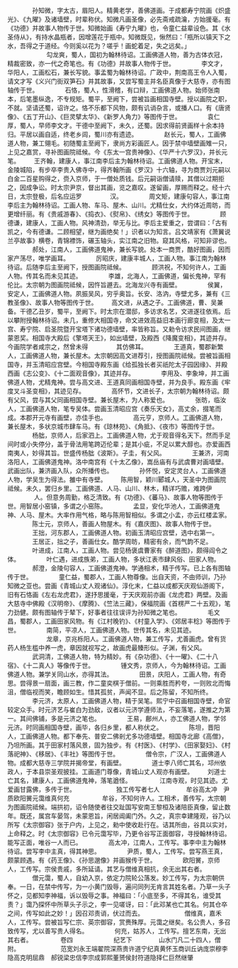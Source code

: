 <!-- { "loadSidebar": true } -->
　　　　孙知微，字太古，眉阳人。精黄老学，善佛道画。于成都寿宁院画《炽盛光》、《九曜》及诸墙壁，时辈称伏。知微凡画圣像，必先斋戒疏瀹，方始援毫。有《功德》并故事人物传于世。知微始画《寿宁九曜》也，令童仁益辈设色。其《水圣侍从》，有持水晶瓶者，因增莲花于瓶中。知微既见，愀然曰：「瓶所以镇天下之水，吾得之于道经。今则奚以花为？嗟乎！画蛇着足，失之远矣。」
　　
　　　　勾龙爽，蜀人，国初为翰林待诏。工画佛道人物，善为古体衣冠，精裁密致，亦一代之奇笔也。有《功德》并故事人物传于世。
　　　　李文才，华阳人，工画松石，兼长写貌。事孟蜀为翰林待诏。广政中，荆南高王令人入蜀，请文才写《义兴门街双笋石》并其故事，又尝写蜀主并名臣真像于大慈寺，亦有图轴传于世。
　　　　石恪，蜀人，性滑稽，有口辩，工画佛道人物。始师张南本，后笔墨纵逸，不专规矩。蜀平，至阙下，尝被旨画相国寺壁。授以画院之职，不就。坚请还蜀，诏许之。恪不乐都下风物，颇有讥诮杂言，或播人口。有《唐贤像》、《五丁开山》、《巨灵擘太华》、《新罗人角力》等图传于世。
　　　　袁仁厚，蜀人，早师李文才。干德中至阙下，未久，还蜀。因求得前贤画样十余本持归。平居以画自适，终老乡闾，蜀川亦有遗迹。
　　　　赵长元，蜀人，工画佛道人物，兼工翎毛。初随蜀主至阙下，隶尚方彩画匠人。因于禁中墙壁画雉一只，上见之嘉赏，寻补图画院祗候。今《东太一宫贵神像》、《华严十六罗汉》，并长元笔。
　　王齐翰，建康人，事江南李后主为翰林待诏。工画佛道人物。开宝末，金陵城陷，有步卒李贵入佛寺中，得齐翰所画《罗汉》十六轴，寻为商贾刘元嗣以白金二百星购得之，赍入京师，于一僧处质钱。后元嗣诣僧请赎，其僧以过期拒之，因成争讼。时太宗尹京，督出其画，览之嘉叹。遂留画，厚赐而释之。经十六日，太宗登极，后名应运罗
　　
　　汉。
　　　　周文矩，建康句容人，事江南李后主为翰林待诏。工画人物、车马、屋木、山川。尤精仕女，大约体近周昉，而更增纤丽。有《贵戚游春》、《捣衣》、《熨帛》、《绣女》等图传于世。
　　　　顾德谦，建康人，工画人物。风神清劲，举无与比。李后主爱重之，尝谓曰：「古有凯之，今有德谦。二顾相望，继为画绝矣！」识者以为知言。吕文靖家有《萧翼说兰亭故事》横卷，青锦褾饰，碾玉轴头，实江南之旧物。窥其风格，可知非谬也。
　　　　郝处，江南人，工画佛道鬼神，兼长写貌。处本一商贾，酷好图画，因而家产荡尽，唯学画耳。
　　　　厉昭庆，建康丰城人，工画人物。事江南为翰林待诏。后随李后主至阙下，授图画院祗候。
　　　　顾洪祝，不知何许人，工画人物。传其名而未见其迹。
　　　　李雄，北海人，工画佛道，偏长鬼神，罕有伦比。太宗朝为图画院祗候，因忤旨遯去。北海龙兴寺有画壁。
　　　　侯翼，安定人，工画佛道人物。夙振吴风，穷乎奥旨。长安、洛汭，寺壁尤多，兼有《三教圣像》、故事人物等图传于世。
　　高文进，从遇之子。工画佛道，曹、吴兼备。干德乙丑岁，蜀平，至阙下。时太宗在潜邸，多访求名艺，文进遂往依焉。后以攀附授翰林待诏。未几，重修大相国寺，命文进效高益旧本画行廊变相，及太一宫、寿宁院、启圣院暨开宝塔下诸功德墙壁，率皆称旨。又勑令访求民间图画，继蒙恩奖。相国寺大殿后《擎塔天王》，如出墙壁，及殿西《降魔变相》，其迹并存。今画院学者咸宗之，然曾未得
　　
　　其仿佛耳。
　　　　王道真，蜀郡新繁人，工画佛道人物，兼长屋木。太宗朝因高文进荐引，授图画院祗候。尝被旨画相国寺，并玉清昭应宫壁。今相国寺殿东画《给孤独长者买祇陀太子园因缘》、并殿西画《志公变》、《十二面观音像》，其迹并存。
　　　　李用及、李象坤，并工画佛道人物，尤精鬼神。尝与高文进、王道真同画相国寺壁，并为良手。殿东画《牢度叉斗圣变相》，其迹见存。
　　　　高怀节，文进长子，太宗朝为翰林待诏。颇有父风，尝与其父同画相国寺壁。兼长屋木，为人称爱也。
　　　　张昉，临汝人，工画佛道人物，笔专吴体。尝画玉清昭应宫《奏乐天女》，高丈余，掇笔而成。本郡开元寺有画壁，亦佳手也。
　　　　高元亨，京师人。工画佛道人物，兼长屋木，多状京城市肆车马。有《琼林苑》、《角抵》、《夜市》等图传于世。
　　　　杨朏，京师人，后家泗上。工画佛道人物，尤于观音得名天下。然而手足间时或小失停分，盖于骨法用笔跨迈伦辈；是其小疵，不足以累大醇也。亦爱画西南夷人，妙得其旨。世盛传杨朏《波斯》。子圭，有父风。
　　　　王兼济，河南洛阳人，工画佛道鬼神。洛中南宫有《十太乙像》，嵩岳庙有与武虞曹对画墙壁。武画出队，兼济画入队，众所播传也。
　　　　孙怀悦，安定灵台人，工画佛道人物，学吴生为得法。雒中有寺壁。
　　陈用智，颖川郾城人，天圣中为图画院祗候。未久，罢归乡里。工画佛道、人马、山川、林木，精详巧赡，难跨伊
　　
　　人。但意务周勤，格乏清致。有《功德》、《蕃马》、故事人物等图传于世。用智居小窑镇，多谓之小窑陈。
　　　　孟显，安化华池人，工画佛道鬼神、人马、屋木。大率作用气格，略与陈用智相似。多谓之小孟，亦云红楼孟家。
　　　　陈士元，京师人，善画人物屋木。有《嘉庆图》、故事人物传于世。
　　　　王拙，河东郡人，工画佛道人物。初画玉清昭应宫壁，选中右第一。
　　　　王居正，拙之子，善画仕女。酷学周昉，精密有余，而气韵不足。
　　　　叶进成，江南人，工画人物。尝见杨褒虞曹家有《醉道图》，颇得阎令之体。
　　　　叶仁遇，进成族弟，工画人物，多状江表市肆风俗、田家人物。
　　　　郝澄，金陵句容人，工画佛道鬼神。学通相术，精于传写。已上各有图轴传于世。
　　　　童仁益，蜀郡人，工画人物尊像。出自天资，不由师训，乃孙知微之亚也。尝画《青城山丈人观诸仙》。淳化末，仁益以成都天庆观仙游阁下，旧有石恪画《左右龙虎君》，遂抒思援毫，于天庆观前亦画《龙虎君》两壁。及画大慈寺中佛殿《汉明帝》、《摩腾》、《竺法三藏》，保福院画《首楞严二十五观》，笔力劲健。颇有图轴传于辇下，好事者往往误评为孙知微之笔也。
　　　　毛文昌，蜀郡人，工画田家风物。有《江村晚钓》、《村童入学》、《郊居丰稔》等图传于世。
　　　　南简，平凉人，工画佛道人物。世传其名，未见其迹。
　　
　　　　龙章，京兆栎阳人。工画佛道人物，兼工传写，尤善画虎。曾有货药人杨生槛中养一虎，章因就视写之，故画虎最臻形似。子渊，有父风。
　　　　武洞清，工佛道人物，特为精妙。有《杂功德》、《十一曜》、《二十八宿》、《十二真人》等像传于世。
　　　　锺文秀，京师人，今为翰林待诏。工画佛道人物。兼学关同山水，亦得其法。
　　　　田景，庆阳人，工画人物，有奇思。尝得景一扇面，画三教，作二童奕棋于僧前。一则乘胜而矜夸，一则败北而悔沮，僧临视而笑，瞻顾如生。惜其孤贫，声闻不显。后之陈留，不知所终。
　　　　李元济，太原人，工画佛道人物，精于吴笔。熙宁中召画相国寺壁，命官较定众手。时元济艺与崔白为劲敌，议者以元济学遵师法，不妄落笔，遂推之为第一。其间佛铺，多是元济之笔也。
　　　　王易，鄜州人，亦工佛道人物，学邻元济。时同画相国寺壁，画毕，各归乡里，都人称伏之。
　　　　陈坦，晋阳人，工画佛道人物。都下奉先、普安二佛剎尤多功德墙壁。相国寺北廊《高僧》，乃坦所画。其于田家村落风景，固为独步。有《村医》、《村学》、《田家娶妇》、《村落祀神》、《移居》、《丰社》等图传于世。
　　　　僧令宗，广汉人，工画佛道人物。成都大慈寺三学院并揭帝堂，有画壁。
　　　　道士李八师亡其名，邛州依政人，于本县崇圣观披挂。工画道门尊像，青城山丈人观亦有画壁。
　　刘道士亡其名，建康人，工画佛道鬼神，落笔遒怪。
　　
　　江南寺观，时见其迹。尤爱画甘露佛，多传于世。
　　
　　　　独工传写者七人
　　　　牟谷高太冲　尹质欧阳黉元霭维真何充　
　　　　牟谷，不知何许人。工相术，善传写，太宗朝为图画院祗候。端拱初，诏令随使者往交趾国写安南王黎桓及诸陪臣真像，留止数年。既还，属宫车晏驾，未蒙恩旨，闲居阊阖门外。久之，真宗幸建隆观，谷乃以所写《太宗御容》张于户内，上见之，勑中使收赴行在。诘其所由，谷具以实对，上命释之。时《太宗御容》已令元霭写毕，乃更令谷写正面御容，寻授翰林待诏。能写正面，唯谷一人而已。
　　　　高太冲，江南人，工传写。事李中主为翰林待诏。尝写李中主真，得其神思。
　　　　尹质，蜀人，工传写。尝写燕王真，颇蒙顾遇。有《药王像》、《孙思邈像》并画猴传于世。
　　　　欧阳黉，京师人，工传写。宗侯贵戚，多所延请。其艺与僧维真相抗，余无出其右者。
　　　　僧元霭，蜀人，自幼入京，依定力院轮公落发。妙工传写，为太宗朝供奉。一日，在禁中传写，为一小黄门毁辱，遍问同列无肯言其姓名者。乃草一头子怀之，见都知李神福，诉以毁辱之事。神福曰：「小底至多，不得其名，谁受其责？」霭乃探怀中所草头子示之，李一见嗟讶，曰：「此邓某也亡其名。何其仓卒之间，传写如此之妙！」因召邓责诮，伏过而去。
　　
　　　　僧维真，嘉禾人，工传写。尝被旨写仁宗、英宗御容，赏赉殊厚。元霭之继矣。名公贵人，多召致传写，尤以善写贵人得名。
　　　　何充，姑苏人，工传写。擅艺东南，无出其右者。
　　
　　卷四
　　
　　　　纪艺下
　　　　山水门凡二十四人，僧附。
　　
　　　　范宽刘永王端翟院深燕贵许道宁纪真黄怀玉商训丘讷庞崇穆李隐高克明屈鼎　郝锐梁忠信李宗成郭熙董赟侯封符道隐择仁巨然继肇
　　

